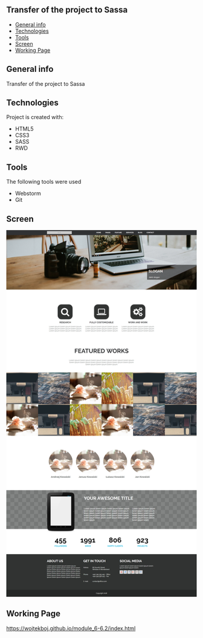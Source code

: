 ## Transfer of the project to Sassa
* [General info](#general-info)
* [Technologies](#technologies)
* [Tools](#tools)
* [Screen](#screen)
* [Working Page](#working-page)

## General info
Transfer of the project to Sassa

## Technologies
Project is created with:
* HTML5
* CSS3
* SASS
* RWD

## Tools
The following tools were used
* Webstorm
* Git

## Screen 
![Screen](https://github.com/wojtekboj/module_6-6.2/blob/master/images/screencapture.png)

## Working Page
https://wojtekboj.github.io/module_6-6.2/index.html